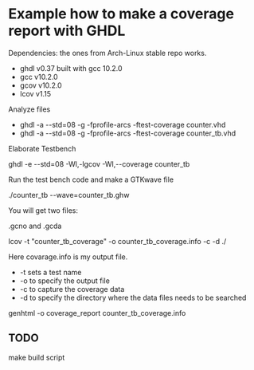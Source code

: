 # Example how to make a coverage report with GHDL

Dependencies: the ones from Arch-Linux stable repo works.

* ghdl v0.37 built with gcc 10.2.0
* gcc v10.2.0
* gcov v10.2.0
* lcov v1.15



Analyze files


* ghdl -a --std=08 -g -fprofile-arcs -ftest-coverage counter.vhd
* ghdl -a --std=08 -g -fprofile-arcs -ftest-coverage counter_tb.vhd

Elaborate Testbench


ghdl -e --std=08 -Wl,-lgcov -Wl,--coverage counter_tb

Run the test bench code and make a GTKwave file


./counter_tb --wave=counter_tb.ghw

You will get two files:


.gcno and .gcda

lcov -t "counter_tb_coverage" -o counter_tb_coverage.info -c -d ./



Here covarage.info is my output file.

* -t sets a test name
* -o to specify the output file
* -c to capture the coverage data
* -d to specify the directory where the data files needs to be searched

genhtml -o coverage_report counter_tb_coverage.info

## TODO ## 
make build script
